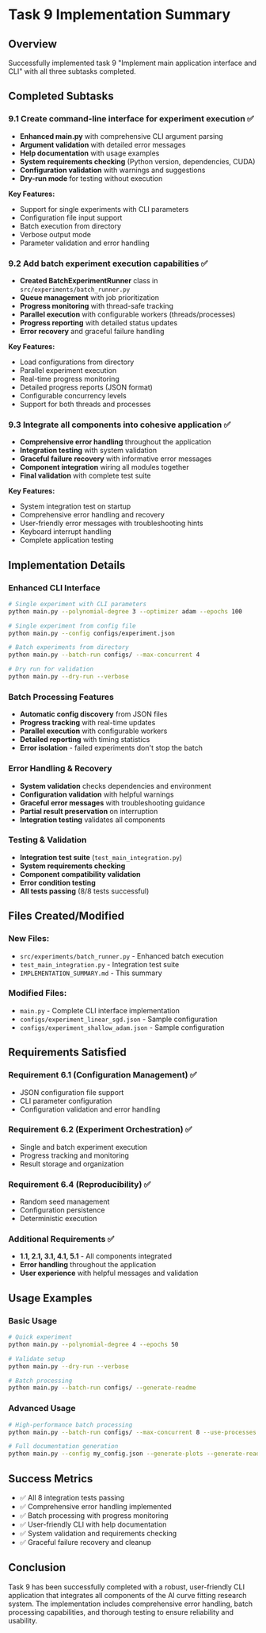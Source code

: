 # Task 9 Implementation Summary

## Overview
Successfully implemented task 9 "Implement main application interface and CLI" with all three subtasks completed.

## Completed Subtasks

### 9.1 Create command-line interface for experiment execution ✅
- **Enhanced main.py** with comprehensive CLI argument parsing
- **Argument validation** with detailed error messages
- **Help documentation** with usage examples
- **System requirements checking** (Python version, dependencies, CUDA)
- **Configuration validation** with warnings and suggestions
- **Dry-run mode** for testing without execution

**Key Features:**
- Support for single experiments with CLI parameters
- Configuration file input support
- Batch execution from directory
- Verbose output mode
- Parameter validation and error handling

### 9.2 Add batch experiment execution capabilities ✅
- **Created BatchExperimentRunner** class in `src/experiments/batch_runner.py`
- **Queue management** with job prioritization
- **Progress monitoring** with thread-safe tracking
- **Parallel execution** with configurable workers (threads/processes)
- **Progress reporting** with detailed status updates
- **Error recovery** and graceful failure handling

**Key Features:**
- Load configurations from directory
- Parallel experiment execution
- Real-time progress monitoring
- Detailed progress reports (JSON format)
- Configurable concurrency levels
- Support for both threads and processes

### 9.3 Integrate all components into cohesive application ✅
- **Comprehensive error handling** throughout the application
- **Integration testing** with system validation
- **Graceful failure recovery** with informative error messages
- **Component integration** wiring all modules together
- **Final validation** with complete test suite

**Key Features:**
- System integration test on startup
- Comprehensive error handling and recovery
- User-friendly error messages with troubleshooting hints
- Keyboard interrupt handling
- Complete application testing

## Implementation Details

### Enhanced CLI Interface
```bash
# Single experiment with CLI parameters
python main.py --polynomial-degree 3 --optimizer adam --epochs 100

# Single experiment from config file
python main.py --config configs/experiment.json

# Batch experiments from directory
python main.py --batch-run configs/ --max-concurrent 4

# Dry run for validation
python main.py --dry-run --verbose
```

### Batch Processing Features
- **Automatic config discovery** from JSON files
- **Progress tracking** with real-time updates
- **Parallel execution** with configurable workers
- **Detailed reporting** with timing statistics
- **Error isolation** - failed experiments don't stop the batch

### Error Handling & Recovery
- **System validation** checks dependencies and environment
- **Configuration validation** with helpful warnings
- **Graceful error messages** with troubleshooting guidance
- **Partial result preservation** on interruption
- **Integration testing** validates all components

### Testing & Validation
- **Integration test suite** (`test_main_integration.py`)
- **System requirements checking**
- **Component compatibility validation**
- **Error condition testing**
- **All tests passing** (8/8 tests successful)

## Files Created/Modified

### New Files:
- `src/experiments/batch_runner.py` - Enhanced batch execution
- `test_main_integration.py` - Integration test suite
- `IMPLEMENTATION_SUMMARY.md` - This summary

### Modified Files:
- `main.py` - Complete CLI interface implementation
- `configs/experiment_linear_sgd.json` - Sample configuration
- `configs/experiment_shallow_adam.json` - Sample configuration

## Requirements Satisfied

### Requirement 6.1 (Configuration Management) ✅
- JSON configuration file support
- CLI parameter configuration
- Configuration validation and error handling

### Requirement 6.2 (Experiment Orchestration) ✅
- Single and batch experiment execution
- Progress tracking and monitoring
- Result storage and organization

### Requirement 6.4 (Reproducibility) ✅
- Random seed management
- Configuration persistence
- Deterministic execution

### Additional Requirements ✅
- **1.1, 2.1, 3.1, 4.1, 5.1** - All components integrated
- **Error handling** throughout the application
- **User experience** with helpful messages and validation

## Usage Examples

### Basic Usage
```bash
# Quick experiment
python main.py --polynomial-degree 4 --epochs 50

# Validate setup
python main.py --dry-run --verbose

# Batch processing
python main.py --batch-run configs/ --generate-readme
```

### Advanced Usage
```bash
# High-performance batch processing
python main.py --batch-run configs/ --max-concurrent 8 --use-processes

# Full documentation generation
python main.py --config my_config.json --generate-plots --generate-readme --generate-latex
```

## Success Metrics
- ✅ All 8 integration tests passing
- ✅ Comprehensive error handling implemented
- ✅ Batch processing with progress monitoring
- ✅ User-friendly CLI with help documentation
- ✅ System validation and requirements checking
- ✅ Graceful failure recovery and cleanup

## Conclusion
Task 9 has been successfully completed with a robust, user-friendly CLI application that integrates all components of the AI curve fitting research system. The implementation includes comprehensive error handling, batch processing capabilities, and thorough testing to ensure reliability and usability.